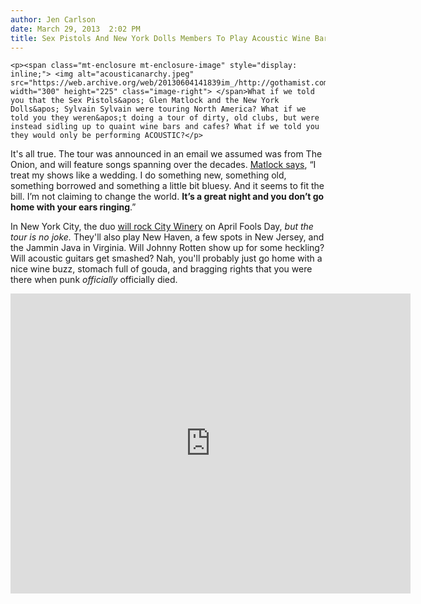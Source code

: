 ```yaml
---
author: Jen Carlson
date: March 29, 2013  2:02 PM
title: Sex Pistols And New York Dolls Members To Play Acoustic Wine Bar Show
---
```



	
	
	
	<p><span class="mt-enclosure mt-enclosure-image" style="display: inline;"> <img alt="acousticanarchy.jpeg" src="https://web.archive.org/web/20130604141839im_/http://gothamist.com/attachments/arts_jen/acousticanarchy.jpeg" width="300" height="225" class="image-right"> </span>What if we told you that the Sex Pistols&apos; Glen Matlock and the New York Dolls&apos; Sylvain Sylvain were touring North America? What if we told you they weren&apos;t doing a tour of dirty, old clubs, but were instead sidling up to quaint wine bars and cafes? What if we told you they would only be performing ACOUSTIC?</p>

<p>It&apos;s all true. The tour was announced in an email we assumed was from The Onion, and will feature songs spanning over the decades. <a href="https://web.archive.org/web/20130604141839/http://www.montrealgazette.com/entertainment/Pistols+bassist+Glen+Matlock+town+with+Acoustic+Anarchy+tour/8159771/story.html#ixzz2Owb31RSQ">Matlock says</a>, &#x201C;I treat my shows like a wedding. I do something new, something old, something borrowed and something a little bit bluesy. And it seems to fit the bill. I&#x2019;m not claiming to change the world. <strong>It&#x2019;s a great night and you don&#x2019;t go home with your ears ringing</strong>.&#x201D;</p>

<p>In New York City, the duo <a href="https://web.archive.org/web/20130604141839/http://www.citywinery.com/newyork/tickets/the-punk-goes-acoustic-tour-glen-matlock-sex-pistols-sylvain-sylvain-new-york-dolls-4-1.html">will rock City Winery</a> on April Fools Day, <em>but the tour is no joke.</em> They&apos;ll also play New Haven, a few spots in New Jersey, and the Jammin Java in Virginia. Will Johnny Rotten show up for some heckling? Will acoustic guitars get smashed? Nah, you&apos;ll probably just go home with a nice wine buzz, stomach full of gouda, and bragging rights that you were there when punk <em>officially</em> officially died.</p>

<p><iframe width="640" height="480" src="https://web.archive.org/web/20130604141839if_/http://www.youtube-nocookie.com/embed/8z2M_hpoPwk" frameborder="0" allowfullscreen></iframe></p>
	
	
	
	
	
